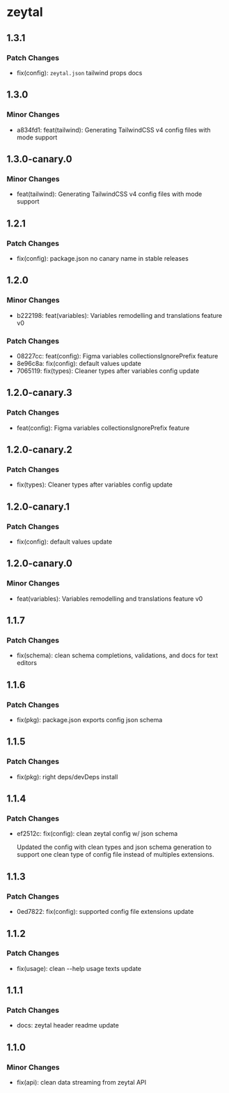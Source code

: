 # zeytal

## 1.3.1

### Patch Changes

- fix(config): `zeytal.json` tailwind props docs

## 1.3.0

### Minor Changes

- a834fd1: feat(tailwind): Generating TailwindCSS v4 config files with mode support

## 1.3.0-canary.0

### Minor Changes

- feat(tailwind): Generating TailwindCSS v4 config files with mode support

## 1.2.1

### Patch Changes

- fix(config): package.json no canary name in stable releases

## 1.2.0

### Minor Changes

- b222198: feat(variables): Variables remodelling and translations feature v0

### Patch Changes

- 08227cc: feat(config): Figma variables collectionsIgnorePrefix feature
- 8e96c8a: fix(config): default values update
- 7065119: fix(types): Cleaner types after variables config update

## 1.2.0-canary.3

### Patch Changes

- feat(config): Figma variables collectionsIgnorePrefix feature

## 1.2.0-canary.2

### Patch Changes

- fix(types): Cleaner types after variables config update

## 1.2.0-canary.1

### Patch Changes

- fix(config): default values update

## 1.2.0-canary.0

### Minor Changes

- feat(variables): Variables remodelling and translations feature v0

## 1.1.7

### Patch Changes

- fix(schema): clean schema completions, validations, and docs for text editors

## 1.1.6

### Patch Changes

- fix(pkg): package.json exports config json schema

## 1.1.5

### Patch Changes

- fix(pkg): right deps/devDeps install

## 1.1.4

### Patch Changes

- ef2512c: fix(config): clean zeytal config w/ json schema

  Updated the config with clean types and json schema generation to support one clean type of config file instead of multiples extensions.

## 1.1.3

### Patch Changes

- 0ed7822: fix(config): supported config file extensions update

## 1.1.2

### Patch Changes

- fix(usage): clean --help usage texts update

## 1.1.1

### Patch Changes

- docs: zeytal header readme update

## 1.1.0

### Minor Changes

- fix(api): clean data streaming from zeytal API
